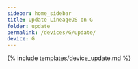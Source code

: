```yaml
---
sidebar: home_sidebar
title: Update LineageOS on G
folder: update
permalink: /devices/G/update/
device: G
---
```

{% include templates/device_update.md %}
